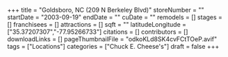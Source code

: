 +++
title = "Goldsboro, NC (209 N Berkeley Blvd)"
storeNumber = ""
startDate = "2003-09-19"
endDate = ""
cuDate = ""
remodels = []
stages = []
franchisees = []
attractions = []
sqft = ""
latitudeLongitude = ["35.37207307","-77.95266733"]
citations = []
contributors = []
downloadLinks = []
pageThumbnailFile = "odkoKLd8SK4cvFCtTOeP.avif"
tags = ["Locations"]
categories = ["Chuck E. Cheese's"]
draft = false
+++
